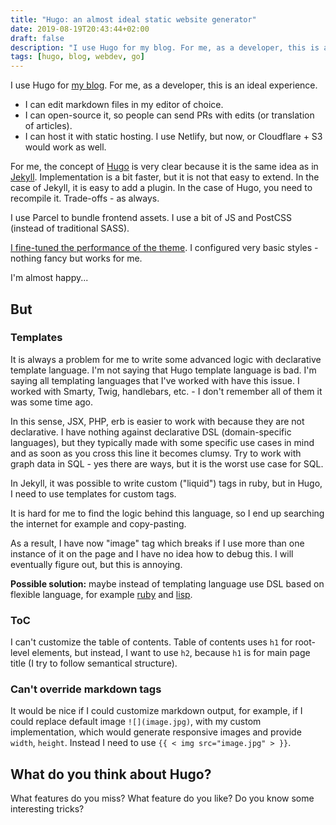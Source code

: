 ```yaml
---
title: "Hugo: an almost ideal static website generator"
date: 2019-08-19T20:43:44+02:00
draft: false
description: "I use Hugo for my blog. For me, as a developer, this is an ideal experience"
tags: [hugo, blog, webdev, go]
---
```


I use Hugo for [my blog](https://github.com/stereobooster/stereobooster.com). For me, as a developer, this is an ideal experience.



- I can edit markdown files in my editor of choice.
- I can open-source it, so people can send PRs with edits (or translation of articles).
- I can host it with static hosting. I use Netlify, but now, or Cloudflare + S3 would work as well.

For me, the concept of [Hugo](https://gohugo.io/) is very clear because it is the same idea as in [Jekyll](https://jekyllrb.com/). Implementation is a bit faster, but it is not that easy to extend. In the case of Jekyll, it is easy to add a plugin. In the case of Hugo, you need to recompile it. Trade-offs - as always.

I use Parcel to bundle frontend assets. I use a bit of JS and PostCSS (instead of traditional SASS).

[I fine-tuned the performance of the theme](https://dev.to/stereobooster/building-high-performance-hugo-theme-3b9). I configured very basic styles - nothing fancy but works for me.

I'm almost happy...

## But

### Templates

It is always a problem for me to write some advanced logic with declarative template language. I'm not saying that Hugo template language is bad. I'm saying all templating languages that I've worked with have this issue. I worked with Smarty, Twig, handlebars, etc. - I don't remember all of them it was some time ago.

In this sense, JSX, PHP, erb is easier to work with because they are not declarative. I have nothing against declarative DSL (domain-specific languages), but they typically made with some specific use cases in mind and as soon as you cross this line it becomes clumsy. Try to work with graph data in SQL - yes there are ways, but it is the worst use case for SQL.

In Jekyll, it was possible to write custom ("liquid") tags in ruby, but in Hugo, I need to use templates for custom tags.

It is hard for me to find the logic behind this language, so I end up searching the internet for example and copy-pasting.

As a result, I have now "image" tag which breaks if I use more than one instance of it on the page and I have no idea how to debug this. I will eventually figure out, but this is annoying.

**Possible solution:** maybe instead of templating language use DSL based on flexible language, for example [ruby](https://github.com/goby-lang/goby) and [lisp](https://github.com/glycerine/zygomys).

### ToC

I can't customize the table of contents. Table of contents uses `h1` for root-level elements, but instead, I want to use `h2`, because `h1` is for main page title (I try to follow semantical structure).

### Can't override markdown tags

It would be nice if I could customize markdown output, for example, if I could replace default image `![](image.jpg)`, with my custom implementation, which would generate responsive images and provide `width`, `height`. Instead I need to use `{{ < img src="image.jpg" > }}`.

## What do you think about Hugo?

What features do you miss? What feature do you like? Do you know some interesting tricks?
